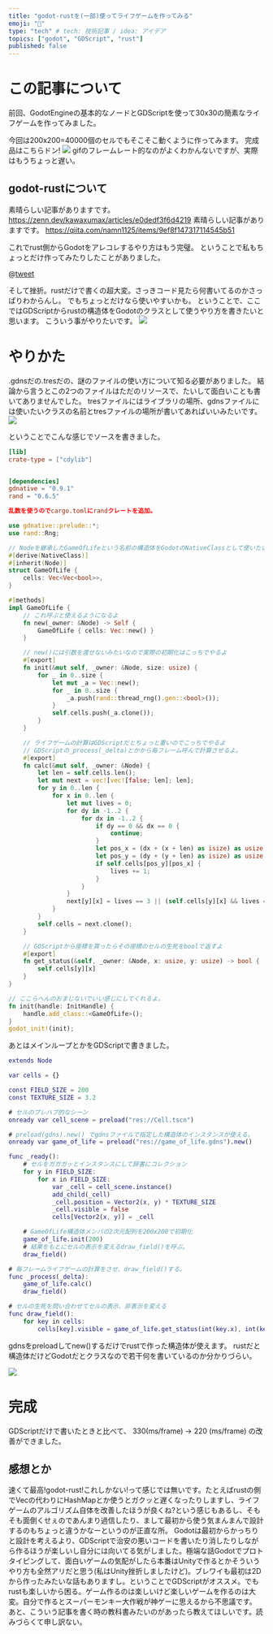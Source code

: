 ```yaml
---
title: "godot-rustを(一部)使ってライフゲームを作ってみる"
emoji: "🦀"
type: "tech" # tech: 技術記事 / idea: アイデア
topics: ["godot", "GDScript", "rust"]
published: false
---
```


# この記事について
前回、GodotEngineの基本的なノードとGDScriptを使って30x30の簡素なライフゲームを作ってみました。

今回は200x200=40000個のセルでもそこそこ動くように作ってみます。
完成品はこちらドン!
![](/images/article2/20220104gol.gif)
gifのフレームレート的なのがよくわかんないですが、実際はもうちょっと遅い。

## godot-rustについて
素晴らしい記事がありますです。
https://zenn.dev/kawaxumax/articles/e0dedf3f6d4219
素晴らしい記事がありますです。
https://qiita.com/namn1125/items/9ef8f147317114545b51

これでrust側からGodotをアレコレするやり方はもう完璧。
ということで私もちょっとだけ作ってみたりしたことがありました。

@[tweet](https://twitter.com/sayamapp/status/1455460569994063876)

そして挫折。rustだけで書くの超大変。さっきコード見たら何書いてるのかさっぱりわからんし。
でもちょっとだけなら使いやすいかも。
ということで、ここではGDScriptからrustの構造体をGodotのクラスとして使うやり方を書きたいと思います。
こういう事がやりたいです。
![](/images/article2/1.png)

# やりかた
.gdnsだの.tresだの、謎のファイルの使い方について知る必要がありました。
結論から言うとこの2つのファイルはただのリソースで、たいして面白いことも書いてありませんでした。
tresファイルにはライブラリの場所、gdnsファイルには使いたいクラスの名前とtresファイルの場所が書いてあればいいみたいです。
![](/images/article2/2.png)

ということでこんな感じでソースを書きました。

```toml:cargo.toml
[lib]
crate-type = ["cdylib"]


[dependencies]
gdnative = "0.9.1"
rand = "0.6.5"

乱数を使うのでcargo.tomlにrandクレートを追加。
```

```rust:lib.rs
use gdnative::prelude::*;
use rand::Rng;

// Nodeを継承したGameOfLifeという名前の構造体をGodotのNativeClassとして使いたい!
#[derive(NativeClass)]
#[inherit(Node)]
struct GameOfLife {
    cells: Vec<Vec<bool>>,
}

#[methods]
impl GameOfLife {
    // これ呼ぶと使えるようになるよ
    fn new(_owner: &Node) -> Self { 
        GameOfLife { cells: Vec::new() }
    }

    // new()には引数を渡せないみたいなので実際の初期化はこっちでやるよ
    #[export]
    fn init(&mut self, _owner: &Node, size: usize) {
        for _ in 0..size {
            let mut _a = Vec::new();
            for _ in 0..size {
                _a.push(rand::thread_rng().gen::<bool>());
            }
            self.cells.push(_a.clone());
        }
    }

    // ライフゲームの計算はGDScriptだとちょっと重いのでこっちでやるよ
    // GDScriptの_process(_delta)とかから毎フレーム呼んで計算させるよ。
    #[export]
    fn calc(&mut self, _owner: &Node) {
        let len = self.cells.len();
        let mut next = vec![vec![false; len]; len];
        for y in 0..len {
            for x in 0..len {
                let mut lives = 0;
                for dy in -1..2 {
                    for dx in -1..2 {
                        if dy == 0 && dx == 0 {
                            continue;
                        }
                        let pos_x = (dx + (x + len) as isize) as usize % len;
                        let pos_y = (dy + (y + len) as isize) as usize % len;
                        if self.cells[pos_y][pos_x] {
                            lives += 1;
                        }
                    }
                }
                next[y][x] = lives == 3 || (self.cells[y][x] && lives == 2);
            }
        }
        self.cells = next.clone();
    }

    // GOScriptから座標を貰ったらその座標のセルの生死をboolで返すよ
    #[export]
    fn get_status(&self, _owner: &Node, x: usize, y: usize) -> bool {
        self.cells[y][x]
    }
}

// ここらへんのおまじないでいい感じにしてくれるよ。
fn init(handle: InitHandle) {
    handle.add_class::<GameOfLife>();
}
godot_init!(init);
```

あとはメインループとかをGDScriptで書きました。

```gdscript:Main.gd
extends Node

var cells = {}

const FIELD_SIZE = 200
const TEXTURE_SIZE = 3.2

# セルのプレハブ的なシーン
onready var cell_scene = preload("res://Cell.tscn")

# preload(gdns).new() でgdnsファイルで指定した構造体のインスタンスが使える。
onready var game_of_life = preload("res://game_of_life.gdns").new()

func _ready():
    # セルをガガガッとインスタンスにして辞書にコレクション
	for y in FIELD_SIZE:
		for x in FIELD_SIZE:
			var _cell = cell_scene.instance()
			add_child(_cell)
			_cell.position = Vector2(x, y) * TEXTURE_SIZE
			_cell.visible = false
			cells[Vector2(x, y)] = _cell

    # GameOfLife構造体メンバの2次元配列を200x200で初期化
	game_of_life.init(200)
    # 結果をもとにセルの表示を変えるdraw_field()を呼ぶ。
	draw_field()

# 毎フレームライフゲームの計算をさせ、draw_field()する。
func _process(_delta):
	game_of_life.calc()
	draw_field()

# セルの生死を問い合わせてセルの表示、非表示を変える
func draw_field():
	for key in cells:
		cells[key].visible = game_of_life.get_status(int(key.x), int(key.y))
```

gdnsをpreloadしてnew()するだけでrustで作った構造体が使えます。
rustだと構造体だけどGodotだとクラスなので若干何を書いているのか分かりづらい。

![](/images/article2/4.png)

# 完成 
GDScriptだけで書いたときと比べて、
330(ms/frame) -> 220 (ms/frame) の改善ができました。

## 感想とか
速くて最高!godot-rust!これしかない!って感じでは無いです。たとえばrustの側でVecの代わりにHashMapとか使うとガクッと遅くなったりしますし、ライフゲームのアルゴリズム自体を改善したほうが良くね?という感じもあるし、そもそも面倒くせぇのであんまり過信したり、まして最初から使う気まんまんで設計するのもちょっと違うかなーというのが正直な所。
Godotは最初からかっちりと設計を考えるより、GDScriptで治安の悪いコードを書いたり消したりしながら作るほうが楽しいし自分には向いてる気がしました。極端な話Godotでプロトタイピングして、面白いゲームの気配がしたら本番はUnityで作るとかそういうやり方も全然アリだと思う(私はUnity挫折しましたけど)。ブレワイも最初は2Dから作ったみたいな話もありますし。ということでGDScriptがオススメ。でもrustも楽しいから困る。ゲーム作るのは楽しいけど楽しいゲームを作るのは大変。自分で作るとスーパーモンキー大作戦が神ゲーに思えるから不思議です。
あと、こういう記事を書く時の教科書みたいのがあったら教えてほしいです。読みづらくて申し訳ない。